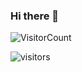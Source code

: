 ### Hi there 👋

<!--
**xotw/xotw** is a ✨ _special_ ✨ repository because its `README.md` (this file) appears on your GitHub profile.

Here are some ideas to get you started:

- 🔭 I’m currently working on ...
- 🌱 I’m currently learning ...
- 👯 I’m looking to collaborate on ...
- 🤔 I’m looking for help with ...
- 💬 Ask me about ...
- 📫 How to reach me: ...
- 😄 Pronouns: ...
- ⚡ Fun fact: ...
-->

![VisitorCount](https://profile-counter.glitch.me/xotw/count.svg)

![visitors](https://visitor-badge.glitch.me/badge?page_id=xotw)
